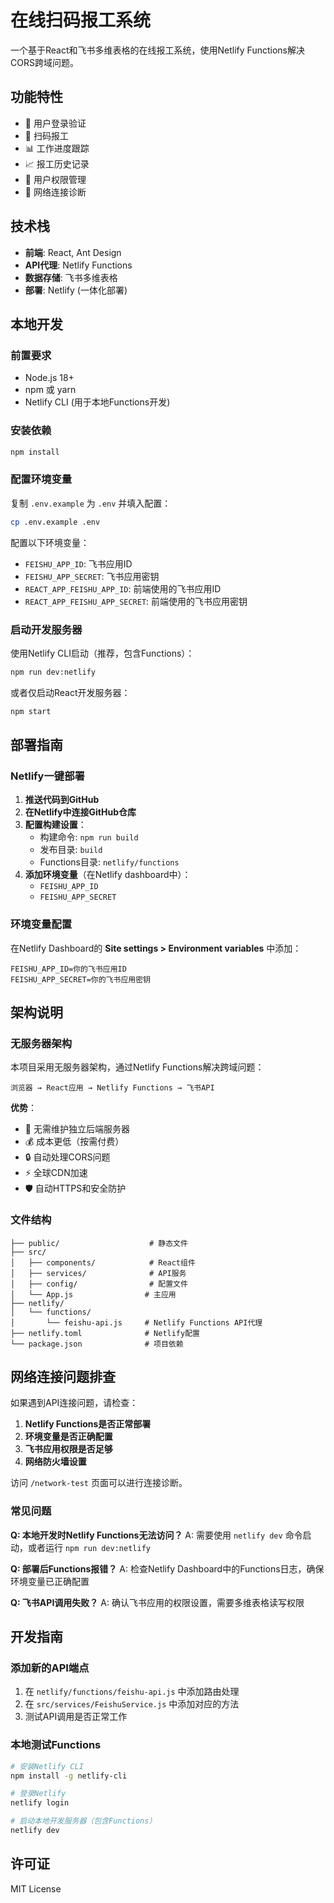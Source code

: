 # 在线扫码报工系统

一个基于React和飞书多维表格的在线报工系统，使用Netlify Functions解决CORS跨域问题。

## 功能特性

- 🔐 用户登录验证
- 📱 扫码报工
- 📊 工作进度跟踪
- 📈 报工历史记录
- 👥 用户权限管理
- 🔧 网络连接诊断

## 技术栈

- **前端**: React, Ant Design
- **API代理**: Netlify Functions
- **数据存储**: 飞书多维表格
- **部署**: Netlify (一体化部署)

## 本地开发

### 前置要求

- Node.js 18+
- npm 或 yarn
- Netlify CLI (用于本地Functions开发)

### 安装依赖

```bash
npm install
```

### 配置环境变量

复制 `.env.example` 为 `.env` 并填入配置：

```bash
cp .env.example .env
```

配置以下环境变量：
- `FEISHU_APP_ID`: 飞书应用ID
- `FEISHU_APP_SECRET`: 飞书应用密钥
- `REACT_APP_FEISHU_APP_ID`: 前端使用的飞书应用ID
- `REACT_APP_FEISHU_APP_SECRET`: 前端使用的飞书应用密钥

### 启动开发服务器

使用Netlify CLI启动（推荐，包含Functions）：
```bash
npm run dev:netlify
```

或者仅启动React开发服务器：
```bash
npm start
```

## 部署指南

### Netlify一键部署

1. **推送代码到GitHub**
2. **在Netlify中连接GitHub仓库**
3. **配置构建设置**：
   - 构建命令: `npm run build`
   - 发布目录: `build`
   - Functions目录: `netlify/functions`
4. **添加环境变量**（在Netlify dashboard中）：
   - `FEISHU_APP_ID`
   - `FEISHU_APP_SECRET`

### 环境变量配置

在Netlify Dashboard的 **Site settings > Environment variables** 中添加：

```
FEISHU_APP_ID=你的飞书应用ID
FEISHU_APP_SECRET=你的飞书应用密钥
```

## 架构说明

### 无服务器架构

本项目采用无服务器架构，通过Netlify Functions解决跨域问题：

```
浏览器 → React应用 → Netlify Functions → 飞书API
```

**优势**：
- 🚀 无需维护独立后端服务器
- 💰 成本更低（按需付费）
- 🔒 自动处理CORS问题
- ⚡ 全球CDN加速
- 🛡️ 自动HTTPS和安全防护

### 文件结构

```
├── public/                    # 静态文件
├── src/
│   ├── components/            # React组件
│   ├── services/              # API服务
│   ├── config/                # 配置文件
│   └── App.js                # 主应用
├── netlify/
│   └── functions/
│       └── feishu-api.js     # Netlify Functions API代理
├── netlify.toml              # Netlify配置
└── package.json              # 项目依赖
```

## 网络连接问题排查

如果遇到API连接问题，请检查：

1. **Netlify Functions是否正常部署**
2. **环境变量是否正确配置**
3. **飞书应用权限是否足够**
4. **网络防火墙设置**

访问 `/network-test` 页面可以进行连接诊断。

### 常见问题

**Q: 本地开发时Netlify Functions无法访问？**
A: 需要使用 `netlify dev` 命令启动，或者运行 `npm run dev:netlify`

**Q: 部署后Functions报错？**
A: 检查Netlify Dashboard中的Functions日志，确保环境变量已正确配置

**Q: 飞书API调用失败？**
A: 确认飞书应用的权限设置，需要多维表格读写权限

## 开发指南

### 添加新的API端点

1. 在 `netlify/functions/feishu-api.js` 中添加路由处理
2. 在 `src/services/FeishuService.js` 中添加对应的方法
3. 测试API调用是否正常工作

### 本地测试Functions

```bash
# 安装Netlify CLI
npm install -g netlify-cli

# 登录Netlify
netlify login

# 启动本地开发服务器（包含Functions）
netlify dev
```

## 许可证

MIT License 